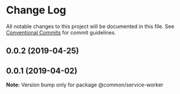 # Change Log

All notable changes to this project will be documented in this file.
See [Conventional Commits](https://conventionalcommits.org) for commit guidelines.

## 0.0.2 (2019-04-25)



## 0.0.1 (2019-04-02)

**Note:** Version bump only for package @common/service-worker
